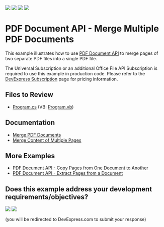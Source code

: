 <!-- default badges list -->
![](https://img.shields.io/endpoint?url=https://codecentral.devexpress.com/api/v1/VersionRange/128595598/22.2.3%2B)
[![](https://img.shields.io/badge/Open_in_DevExpress_Support_Center-FF7200?style=flat-square&logo=DevExpress&logoColor=white)](https://supportcenter.devexpress.com/ticket/details/T114298)
[![](https://img.shields.io/badge/📖_How_to_use_DevExpress_Examples-e9f6fc?style=flat-square)](https://docs.devexpress.com/GeneralInformation/403183)
[![](https://img.shields.io/badge/💬_Leave_Feedback-feecdd?style=flat-square)](#does-this-example-address-your-development-requirementsobjectives)
<!-- default badges end -->

# PDF Document API - Merge Multiple PDF Documents

This example illustrates how to use [PDF Document API](https://docs.devexpress.com/OfficeFileAPI/16491/pdf-document-api) to merge pages of two separate PDF files into a single PDF file.

The Universal Subscription or an additional Office File API Subscription is required to use this example in production code. Please refer to the [DevExpress Subscription](https://www.devexpress.com/Subscriptions/) page for pricing information.

## Files to Review

* [Program.cs](./CS/PdfMergeExample/Program.cs) (VB: [Program.vb](./VB/PdfMergeExample/Program.vb))

## Documentation

* [Merge PDF Documents](https://docs.devexpress.com/OfficeFileAPI/119760/pdf-document-api/document-manipulation/merging-documents)
* [Merge Content of Multiple Pages](https://docs.devexpress.com/OfficeFileAPI/119009/pdf-document-api/pdf-graphics#draw-page-content)

## More Examples

* [PDF Document API - Copy Pages from One Document to Another](https://github.com/DevExpress-Examples/pdf-document-api-copy-pages)
* [PDF Document API - Extract Pages from a Document](https://github.com/DevExpress-Examples/pdf-document-api-extract-pages-from-document)

<!-- feedback -->
## Does this example address your development requirements/objectives?

[<img src="https://www.devexpress.com/support/examples/i/yes-button.svg"/>](https://www.devexpress.com/support/examples/survey.xml?utm_source=github&utm_campaign=pdf-document-api-merge-multiple-documents&~~~was_helpful=yes) [<img src="https://www.devexpress.com/support/examples/i/no-button.svg"/>](https://www.devexpress.com/support/examples/survey.xml?utm_source=github&utm_campaign=pdf-document-api-merge-multiple-documents&~~~was_helpful=no)

(you will be redirected to DevExpress.com to submit your response)
<!-- feedback end -->
